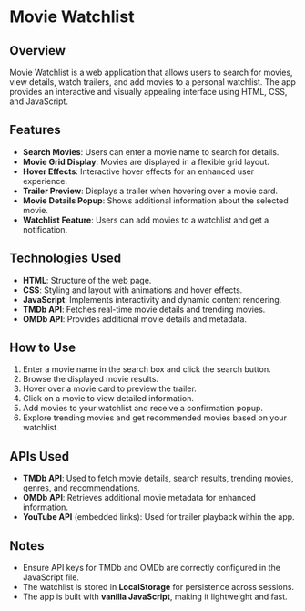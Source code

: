 # Movie Watchlist

## Overview

Movie Watchlist is a web application that allows users to search for movies, view details, watch trailers, and add movies to a personal watchlist. The app provides an interactive and visually appealing interface using HTML, CSS, and JavaScript.

## Features

- **Search Movies**: Users can enter a movie name to search for details.
- **Movie Grid Display**: Movies are displayed in a flexible grid layout.
- **Hover Effects**: Interactive hover effects for an enhanced user experience.
- **Trailer Preview**: Displays a trailer when hovering over a movie card.
- **Movie Details Popup**: Shows additional information about the selected movie.
- **Watchlist Feature**: Users can add movies to a watchlist and get a notification.

## Technologies Used

- **HTML**: Structure of the web page.
- **CSS**: Styling and layout with animations and hover effects.
- **JavaScript**: Implements interactivity and dynamic content rendering.
- **TMDb API**: Fetches real-time movie details and trending movies.
- **OMDb API**: Provides additional movie details and metadata.

## How to Use

1. Enter a movie name in the search box and click the search button.
2. Browse the displayed movie results.
3. Hover over a movie card to preview the trailer.
4. Click on a movie to view detailed information.
5. Add movies to your watchlist and receive a confirmation popup.
6. Explore trending movies and get recommended movies based on your watchlist.

## APIs Used

- **TMDb API**: Used to fetch movie details, search results, trending movies, genres, and recommendations.
- **OMDb API**: Retrieves additional movie metadata for enhanced information.
- **YouTube API** (embedded links): Used for trailer playback within the app.

## Notes

- Ensure API keys for TMDb and OMDb are correctly configured in the JavaScript file.
- The watchlist is stored in **LocalStorage** for persistence across sessions.
- The app is built with **vanilla JavaScript**, making it lightweight and fast.


